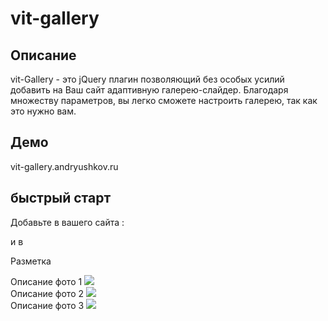 ﻿# vit-gallery

## Описание

vit-Gallery - это jQuery плагин позволяющий без особых усилий добавить на Ваш сайт адаптивную галерею-слайдер.
Благодаря множеству параметров, вы легко сможете настроить галерею, так как это нужно вам.

## Демо

vit-gallery.andryushkov.ru

## быстрый старт

Добавьте в <head> вашего сайта :
<code><script type="text/javascript" src="app/scripts/vendor/jquery-3.1.1.min.js"></script></code>
<script type="text/javascript" src="app/scripts/repo/gallery.js"></script>
<link rel="stylesheet" type="text/css" href="dist/styles/__main.css">

и в <body>

<script>
$(document).ready(function(){
    var $gallery = $('.gallery');

    $gallery.vitGallery()
})
</script>

Разметка

<div class="gallery">
    <div class="gallery__img-block ">
        <span class="">Описание фото 1</span>
        <img src="http://elitefon.ru/images/201503/elitefon.ru_38824.jpg" >
    </div>
    <div class="gallery__img-block">
        <span class="">Описание фото 2</span>
        <img src="http://placekitten.com/800/600">
    </div>
    <div class="gallery__img-block ">
        <span>Описание фото 3</span>
        <img src="http://placekitten.com/360/200">
    </div>
</div>
